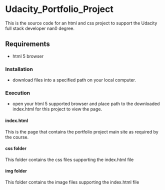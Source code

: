 # Udacity_Portfolio_Project

This is the source code for an html and css project to support the Udacity full stack developer nan0 degree.

## Requirements

* html 5 browser

### Installation

* download files into a specified path on your local computer.

### Execution

* open your html 5 supported browser and place path to the downloaded index.html for this project to view the page.

#### index.html

This is the page that contains the portfolio project main site as required by the course.

#### css folder

This folder contains the css files supporting the index.html file

#### img folder

This folder contains the image files supporting the index.html file
